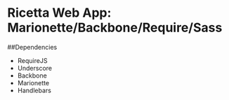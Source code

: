 Ricetta Web App: Marionette/Backbone/Require/Sass
================================================

##Dependencies

* RequireJS
* Underscore
* Backbone
* Marionette
* Handlebars




